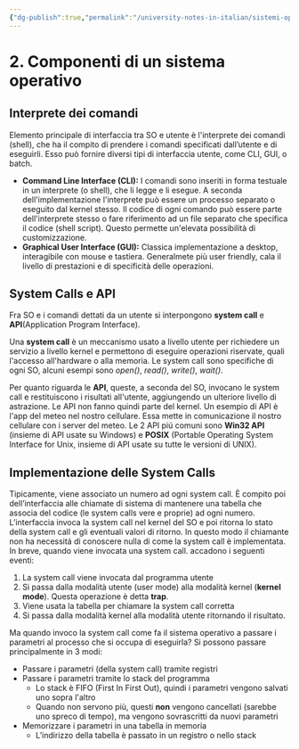 ```yaml
---
{"dg-publish":true,"permalink":"/university-notes-in-italian/sistemi-operativi/teoria/2-componenti-di-un-sistema-operativo/","created":"2023-04-15T10:43:42.263+02:00","updated":"2023-07-08T10:07:27.636+02:00"}
---
```


# 2. Componenti di un sistema operativo
## Interprete dei comandi
Elemento principale di interfaccia tra SO e utente è l'interprete dei comandi (shell), che ha il compito di prendere i comandi specificati dall’utente e di eseguirli. Esso può fornire diversi tipi di interfaccia utente, come CLI, GUI, o batch.

- **Command Line Interface (CLI):** I comandi sono inseriti in forma testuale in un interprete (o shell), che li legge e li esegue. A seconda dell'implementazione l'interprete può essere un processo separato o eseguito dal kernel stesso. Il codice di ogni comando può essere parte dell'interprete stesso o fare riferimento
ad un file separato che specifica il codice (shell script). Questo permette un'elevata possibilità di customizzazione.
- **Graphical User Interface (GUI):** Classica implementazione a desktop, interagibile con mouse e tastiera. Generalmete più user friendly, cala il livello di prestazioni e di specificità delle operazioni.

## System Calls e API
Fra SO e i comandi dettati da un utente si interpongono **system call** e **API**(Application Program Interface). 

Una **system call** è un meccanismo usato a livello utente per richiedere un servizio a livello kernel e permettono di eseguire operazioni riservate, quali l'accesso all'hardware o alla memoria. Le system call sono specifiche di ogni SO, alcuni esempi sono _open()_, _read()_, _write()_, _wait()_.

Per quanto riguarda le **API**, queste, a seconda del SO, invocano le system call e restituiscono i risultati all'utente, aggiungendo un ulteriore livello di astrazione. Le API non fanno quindi parte del kernel. Un esempio di API è l'app del meteo nel nostro cellulare. Essa mette in comunicazione il nostro cellulare con i server del meteo.
Le 2 API piú comuni sono **Win32 API** (insieme di API usate su Windows) e **POSIX** (Portable Operating System Interface for Unix, insieme di API usate su tutte le versioni di UNIX).

## Implementazione delle System Calls
Tipicamente, viene associato un numero ad ogni system call. È compito poi dell’interfaccia alle chiamate di sistema di mantenere una tabella che associa del codice (le system calls vere e proprie) ad ogni numero. L’interfaccia invoca la system call nel kernel del SO e poi ritorna lo stato della system call e gli eventuali valori di ritorno. In questo modo il chiamante non ha necessitá di conoscere nulla di come la system call è implementata. 
In breve, quando viene invocata una system call. accadono i seguenti eventi:
1. La system call viene invocata dal programma utente
2. Si passa dalla modalità utente (user mode) alla modalità kernel (**kernel mode**). Questa operazione è detta **trap**.
3. Viene usata la tabella per chiamare la system call corretta
4. Si passa dalla modalità kernel alla modalità utente ritornando il risultato.

Ma quando invoco la system call come fa il sistema operativo a passare i parametri al processo che si occupa di eseguirla?
Si possono passare principalmente in 3 modi:
- Passare i parametri (della system call) tramite registri
- Passare i parametri tramite lo stack del programma
	- Lo stack è FIFO (First In First Out), quindi i parametri vengono salvati uno sopra l'altro
	- Quando non servono più, questi **non** vengono cancellati (sarebbe uno spreco di tempo), ma vengono sovrascritti da nuovi parametri
- Memorizzare i parametri in una tabella in memoria
	- L’indirizzo della tabella è passato in un registro o nello stack

